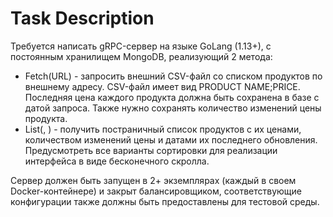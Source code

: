 # Task Description

Требуется написать gRPC-сервер на языке GoLang (1.13+), с постоянным хранилищем
MongoDB, реализующий 2 метода:
- Fetch(URL) - запросить внешний CSV-файл со списком продуктов по внешнему адресу.
CSV-файл имеет вид PRODUCT NAME;PRICE. Последняя цена каждого продукта должна
быть сохранена в базе с датой запроса. Также нужно сохранять количество изменений
цены продукта.
- List(<paging params>, <sorting params>) - получить постраничный список продуктов с их
ценами, количеством изменений цены и датами их последнего обновления.
Предусмотреть все варианты сортировки для реализации интерфейса в виде
бесконечного скролла.

Сервер должен быть запущен в 2+ экземплярах (каждый в своем Docker-контейнере) и
закрыт балансировщиком, соответствующие конфигурации также должны быть
предоставлены для тестовой среды.

